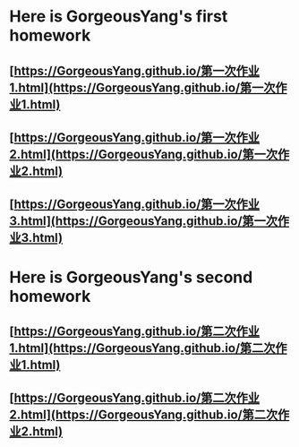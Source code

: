 # Here is GorgeousYang's first homework
## [https://GorgeousYang.github.io/第一次作业1.html](https://GorgeousYang.github.io/第一次作业1.html)
## [https://GorgeousYang.github.io/第一次作业2.html](https://GorgeousYang.github.io/第一次作业2.html)
## [https://GorgeousYang.github.io/第一次作业3.html](https://GorgeousYang.github.io/第一次作业3.html)
# Here is GorgeousYang's second homework
## [https://GorgeousYang.github.io/第二次作业1.html](https://GorgeousYang.github.io/第二次作业1.html)
## [https://GorgeousYang.github.io/第二次作业2.html](https://GorgeousYang.github.io/第二次作业2.html)
